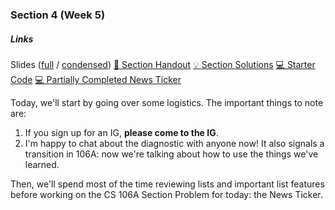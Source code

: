 ### Section 4 (Week 5)

<div class="card mb-3">
    <div class="card-body">
        <h5 class="card-title">Links</h5>
        <span class="card-link">
            Slides (<a href="https://drive.google.com/open?id=1KWiocBLJsfaG7BEPHb5nMCsSGhfgTFe9">full</a> / <a href="https://drive.google.com/open?id=1tenOqlmx2nXhokRyNzsIOc7UzUcN67jP">condensed</a>)
        </span>
        <span class="card-link">
            <a href="https://web.stanford.edu/class/archive/cs/cs106a/cs106a.1206/section/section4/section4.html">&#128221; Section Handout</a>
        </span>
        <span class="card-link">
            <a href="https://web.stanford.edu/class/archive/cs/cs106a/cs106a.1206/section/section4/section4-soln.html">&#128161; Section Solutions</a>
        </span>
        <span class="card-link">
            <a href="https://web.stanford.edu/class/archive/cs/cs106a/cs106a.1206/section/section4/Section4.zip">&#128187; Starter Code</a>
        </span>
        <span class="card-link">
            <a href="https://drive.google.com/open?id=1lKqXkBIUBjPtkHMCxUJXhYhayqq0nJZJ">&#128187; Partially Completed News Ticker</a>
        </span>
    </div>
</div>

Today, we'll start by going over some logistics. The important things to note are:

1. If you sign up for an IG, **please come to the IG**.
2. I'm happy to chat about the diagnostic with anyone now! It also signals a transition in 106A: now we're talking about how to use the things we've learned.

Then, we'll spend most of the time reviewing lists and important list features before working on the CS 106A Section Problem for today: the News Ticker.